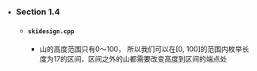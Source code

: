 * ### Section 1.4
    * #### `skidesign.cpp`
        * 山的高度范围只有0～100， 所以我们可以在[0, 100]的范围内枚举长度为17的区间，区间之外的山都需要改变高度到区间的端点处<br>